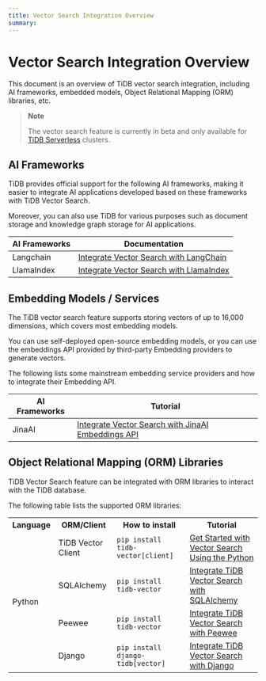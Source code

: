 ```yaml
---
title: Vector Search Integration Overview
summary:
---
```


# Vector Search Integration Overview

This document is an overview of TiDB vector search integration, including AI frameworks, embedded models, Object Relational Mapping (ORM) libraries, etc.

> **Note**
>
> The vector search feature is currently in beta and only available for [TiDB Serverless](/tidb-cloud/select-cluster-tier.md#tidb-serverless) clusters.

## AI Frameworks

TiDB provides official support for the following AI frameworks, making it easier to integrate AI applications developed based on these frameworks with TiDB Vector Search.

Moreover, you can also use TiDB for various purposes such as document storage and knowledge graph storage for AI applications.

| AI Frameworks | Documentation                                                                                     |
| ------------- | ------------------------------------------------------------------------------------------------- |
| Langchain     | [Integrate Vector Search with LangChain](/tidb-cloud/vector-search-integrate-with-langchain.md)   |
| LlamaIndex    | [Integrate Vector Search with LlamaIndex](/tidb-cloud/vector-search-integrate-with-llamaindex.md) |

## Embedding Models / Services

The TiDB vector search feature supports storing vectors of up to 16,000 dimensions, which covers most embedding models.

You can use self-deployed open-source embedding models, or you can use the embeddings API provided by third-party Embedding providers to generate vectors.

The following lists some mainstream embedding service providers and how to integrate their Embedding API.

| AI Frameworks | Tutorial                                                                                                           |
| ------------- | ------------------------------------------------------------------------------------------------------------------ |
| JinaAI        | [Integrate Vector Search with JinaAI Embeddings API](/tidb-cloud/vector-search-integrate-with-jinaai-embedding.md) |

## Object Relational Mapping (ORM) Libraries

TiDB Vector Search feature can be integrated with ORM libraries to interact with the TiDB database.

The following table lists the supported ORM libraries:

<table>
  <tr>
    <th>Language</th>
    <th>ORM/Client</th>
    <th>How to install</th>
    <th>Tutorial</th>
  </tr>
  <tr>
    <td rowspan="4">Python</td>
    <td>TiDB Vector Client</td>
    <td><code>pip install tidb-vector[client]</code></td>
    <td><a href="/tidb-cloud/vector-search-get-started-using-python.md">Get Started with Vector Search Using the Python</a></td>
  </tr>
  <tr>
    <td>SQLAlchemy</td>
    <td><code>pip install tidb-vector</code></td>
    <td><a href="/tidb-cloud/vector-search-integrate-with-sqlalchemy.md">Integrate TiDB Vector Search with SQLAlchemy</a></td>
  </tr>
  <tr>
    <td>Peewee</td>
    <td><code>pip install tidb-vector</code></td>
    <td><a href="/tidb-cloud/vector-search-integrate-with-peewee.md">Integrate TiDB Vector Search with Peewee</a></td>
  </tr>
  <tr>
    <td>Django</td>
    <td><code>pip install django-tidb[vector]</code></td>
    <td><a href="/tidb-cloud/vector-search-integrate-with-django-orm.md">Integrate TiDB Vector Search with Django</a></td>
  </tr>
</table>
